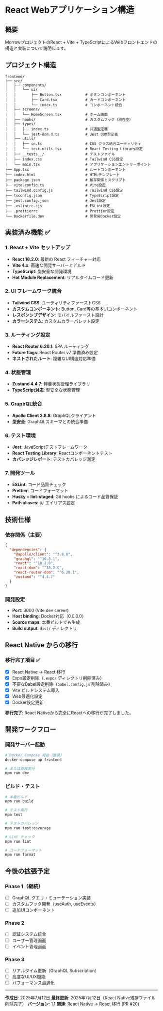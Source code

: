 # React Webアプリケーション構造

## 概要
MorrowプロジェクトのReact + Vite + TypeScriptによるWebフロントエンドの構造と実装について説明します。

## プロジェクト構造

```
frontend/
├── src/
│   ├── components/
│   │   └── ui/
│   │       ├── Button.tsx           # ボタンコンポーネント
│   │       ├── Card.tsx             # カードコンポーネント
│   │       └── index.ts             # コンポーネント統合
│   ├── screens/
│   │   └── HomeScreen.tsx           # ホーム画面
│   ├── hooks/                       # カスタムフック（現在空）
│   ├── types/
│   │   ├── index.ts                 # 共通型定義
│   │   └── jest-dom.d.ts            # Jest DOM型定義
│   ├── utils/
│   │   ├── cn.ts                    # CSS クラス結合ユーティリティ
│   │   └── test-utils.tsx           # React Testing Library設定
│   ├── __tests__/                   # テストファイル
│   ├── index.css                    # Tailwind CSS設定
│   └── main.tsx                     # アプリケーションエントリーポイント
├── App.tsx                          # ルートコンポーネント
├── index.html                       # HTMLテンプレート
├── package.json                     # 依存関係とスクリプト
├── vite.config.ts                   # Vite設定
├── tailwind.config.js               # Tailwind CSS設定
├── tsconfig.json                    # TypeScript設定
├── jest.config.json                 # Jest設定
├── .eslintrc.cjs                    # ESLint設定
├── .prettierrc                      # Prettier設定
└── Dockerfile.dev                   # 開発用Docker設定
```

## 実装済み機能 ✅

### 1. React + Vite セットアップ
- **React 18.2.0**: 最新の React フィーチャー対応
- **Vite 4.x**: 高速な開発サーバーとビルド
- **TypeScript**: 型安全な開発環境
- **Hot Module Replacement**: リアルタイムコード更新

### 2. UI フレームワーク統合
- **Tailwind CSS**: ユーティリティファーストCSS
- **カスタムコンポーネント**: Button, Card等の基本UIコンポーネント
- **レスポンシブデザイン**: モバイルファースト設計
- **カラーシステム**: カスタムカラーパレット設定

### 3. ルーティング設定
- **React Router 6.20.1**: SPA ルーティング
- **Future flags**: React Router v7 準備済み設定
- **ネストされたルート**: 複雑なUI構造対応準備

### 4. 状態管理
- **Zustand 4.4.7**: 軽量状態管理ライブラリ
- **TypeScript対応**: 型安全な状態管理

### 5. GraphQL統合
- **Apollo Client 3.8.8**: GraphQLクライアント
- **型安全**: GraphQLスキーマとの統合準備

### 6. テスト環境
- **Jest**: JavaScriptテストフレームワーク
- **React Testing Library**: Reactコンポーネントテスト
- **カバレッジレポート**: テストカバレッジ測定

### 7. 開発ツール
- **ESLint**: コード品質チェック
- **Prettier**: コードフォーマット
- **Husky + lint-staged**: Git hooks によるコード品質保証
- **Path aliases**: `@/` エイリアス設定

## 技術仕様

### 依存関係（主要）
```json
{
  "dependencies": {
    "@apollo/client": "^3.8.8",
    "graphql": "^16.8.1",
    "react": "^18.2.0",
    "react-dom": "^18.2.0",
    "react-router-dom": "^6.20.1",
    "zustand": "^4.4.7"
  }
}
```

### 開発設定
- **Port**: 3000 (Vite dev server)
- **Host binding**: Docker対応（0.0.0.0）
- **Source maps**: 本番ビルドでも生成
- **Build output**: `dist/` ディレクトリ

## React Native からの移行

### 移行完了項目 ✅
- [x] React Native → React 移行
- [x] Expo設定削除（`.expo/` ディレクトリ削除済み）
- [x] 不要なBabel設定削除（`babel.config.js` 削除済み）
- [x] Vite ビルドシステム導入
- [x] Web最適化設定
- [x] Docker設定更新

**移行完了**: React Nativeから完全にReactへの移行が完了しました。

## 開発ワークフロー

### 開発サーバー起動
```bash
# Docker Compose 経由（推奨）
docker-compose up frontend

# または直接実行
npm run dev
```

### ビルド・テスト
```bash
# 本番ビルド
npm run build

# テスト実行
npm test

# テストカバレッジ
npm run test:coverage

# Lint チェック
npm run lint

# コードフォーマット
npm run format
```

## 今後の拡張予定

### Phase 1（継続）
- [ ] GraphQL クエリ・ミューテーション実装
- [ ] カスタムフック開発（useAuth, useEvents）
- [ ] 追加UIコンポーネント

### Phase 2
- [ ] 認証システム統合
- [ ] ユーザー管理画面
- [ ] イベント管理画面

### Phase 3
- [ ] リアルタイム更新（GraphQL Subscription）
- [ ] 高度なUI/UX機能
- [ ] パフォーマンス最適化

---

**作成日**: 2025年7月12日
**最終更新**: 2025年7月12日（React Native残存ファイル削除完了）
**バージョン**: 1.1
**関連**: React Native → React 移行 (PR #20)
